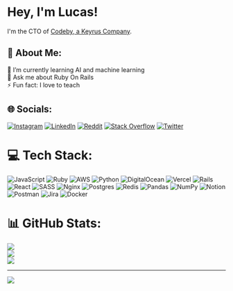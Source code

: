 # Hey, I'm Lucas!
I'm the CTO of [Codeby, a Keyrus Company](https://codeby.global).

## 💫 About Me:
🌱 I’m currently learning AI and machine learning<br />
💬 Ask me about Ruby On Rails<br />
⚡ Fun fact: I love to teach<br />

## 🌐 Socials:
<a target="_blank" href="https://instagram.com/lucasyamamoto1997"><img src="https://img.shields.io/badge/Instagram-%23E4405F.svg?logo=Instagram&amp;logoColor=white" alt="Instagram"></a>
<a target="_blank" href="https://linkedin.com/in/lucasayb"><img src="https://img.shields.io/badge/LinkedIn-%230077B5.svg?logo=linkedin&amp;logoColor=white" alt="LinkedIn"></a>
<a target="_blank" href="https://reddit.com/user/lucasayb"><img src="https://img.shields.io/badge/Reddit-%23FF4500.svg?logo=Reddit&amp;logoColor=white" alt="Reddit"></a>
<a target="_blank" href="https://stackoverflow.com/users/10078162"><img src="https://img.shields.io/badge/-Stackoverflow-FE7A16?logo=stack-overflow&amp;logoColor=white" alt="Stack Overflow"></a> 
<a target="_blank" href="https://twitter.com/lucasayb"><img src="https://img.shields.io/badge/Twitter-%231DA1F2.svg?logo=Twitter&amp;logoColor=white" alt="Twitter"></a>


# 💻 Tech Stack:
![JavaScript](https://img.shields.io/badge/javascript-%23323330.svg?style=for-the-badge&logo=javascript&logoColor=%23F7DF1E) ![Ruby](https://img.shields.io/badge/ruby-%23CC342D.svg?style=for-the-badge&logo=ruby&logoColor=white) ![AWS](https://img.shields.io/badge/AWS-%23FF9900.svg?style=for-the-badge&logo=amazon-aws&logoColor=white) ![Python](https://img.shields.io/badge/python-3670A0?style=for-the-badge&logo=python&logoColor=ffdd54) ![DigitalOcean](https://img.shields.io/badge/DigitalOcean-%230167ff.svg?style=for-the-badge&logo=digitalOcean&logoColor=white) ![Vercel](https://img.shields.io/badge/vercel-%23000000.svg?style=for-the-badge&logo=vercel&logoColor=white) ![Rails](https://img.shields.io/badge/rails-%23CC0000.svg?style=for-the-badge&logo=ruby-on-rails&logoColor=white) ![React](https://img.shields.io/badge/react-%2320232a.svg?style=for-the-badge&logo=react&logoColor=%2361DAFB) ![SASS](https://img.shields.io/badge/SASS-hotpink.svg?style=for-the-badge&logo=SASS&logoColor=white) ![Nginx](https://img.shields.io/badge/nginx-%23009639.svg?style=for-the-badge&logo=nginx&logoColor=white) ![Postgres](https://img.shields.io/badge/postgres-%23316192.svg?style=for-the-badge&logo=postgresql&logoColor=white) ![Redis](https://img.shields.io/badge/redis-%23DD0031.svg?style=for-the-badge&logo=redis&logoColor=white) ![Pandas](https://img.shields.io/badge/pandas-%23150458.svg?style=for-the-badge&logo=pandas&logoColor=white) ![NumPy](https://img.shields.io/badge/numpy-%23013243.svg?style=for-the-badge&logo=numpy&logoColor=white) ![Notion](https://img.shields.io/badge/Notion-%23000000.svg?style=for-the-badge&logo=notion&logoColor=white) ![Postman](https://img.shields.io/badge/Postman-FF6C37?style=for-the-badge&logo=postman&logoColor=white) ![Jira](https://img.shields.io/badge/jira-%230A0FFF.svg?style=for-the-badge&logo=jira&logoColor=white) ![Docker](https://img.shields.io/badge/docker-%230db7ed.svg?style=for-the-badge&logo=docker&logoColor=white)
# 📊 GitHub Stats:
![](https://github-readme-stats.vercel.app/api?username=lucasayb&theme=dark&hide_border=false&include_all_commits=false&count_private=true)<br/>
![](https://github-readme-streak-stats.herokuapp.com/?user=lucasayb&theme=dark&hide_border=false)<br/>
![](https://github-readme-stats.vercel.app/api/top-langs/?username=lucasayb&theme=dark&hide_border=false&include_all_commits=false&count_private=true&layout=compact)

---
[![](https://visitcount.itsvg.in/api?id=lucasayb&icon=0&color=0)](https://visitcount.itsvg.in)